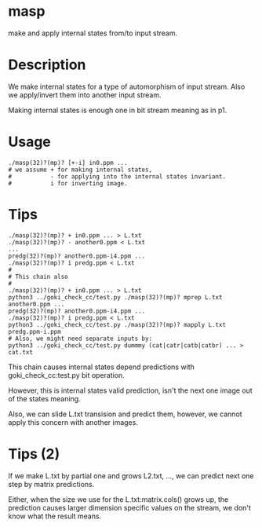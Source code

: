 # masp
make and apply internal states from/to input stream.

# Description
We make internal states for a type of automorphism of input stream.
Also we apply/invert them into another input stream.

Making internal states is enough one in bit stream meaning as in p1.

# Usage
    ./masp(32)?(mp)? [+-i] in0.ppm ...
    # we assume + for making internal states,
    #           - for applying into the internal states invariant.
    #           i for inverting image.

# Tips
    ./masp(32)?(mp)? + in0.ppm ... > L.txt
    ./masp(32)?(mp)? - another0.ppm < L.txt
    ...
    predg(32)?(mp)? another0.ppm-i4.ppm ...
    ./masp(32)?(mp)? i predg.ppm < L.txt
    #
    # This chain also
    #
    ./masp(32)?(mp)? + in0.ppm ... > L.txt
    python3 ../goki_check_cc/test.py ./masp(32)?(mp)? mprep L.txt another0.ppm ...
    predg(32)?(mp)? another0.ppm-i4.ppm ...
    ./masp(32)?(mp)? i predg.ppm < L.txt
    python3 ../goki_check_cc/test.py ./masp(32)?(mp)? mapply L.txt predg.ppm-i.ppm
    # Also, we might need separate inputs by:
    python3 ../goki_check_cc/test.py dummmy (cat|catr|catb|catbr) ... > cat.txt

This chain causes internal states depend predictions with goki_check_cc:test.py bit operation.

However, this is internal states valid prediction, isn't the next one image out of the states meaning.

Also, we can slide L.txt transision and predict them, however, we cannot apply this concern with another images.

# Tips (2)
If we make L.txt by partial one and grows L2.txt, ..., we can predict next one step by matrix predictions.

Either, when the size we use for the L.txt:matrix.cols() grows up, the prediction causes larger dimension specific values on the stream, we don't know what the result means.


